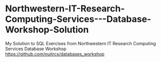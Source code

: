 # Northwestern-IT-Research-Computing-Services---Database-Workshop-Solution
My Solution to SQL Exercises from Northwestern IT Research Computing Services Database Workshop https://github.com/nuitrcs/databases_workshop
